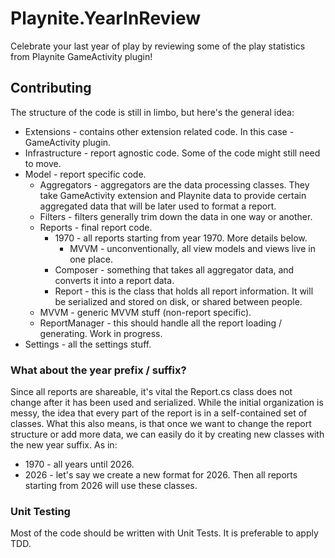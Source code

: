 # Playnite.YearInReview
Celebrate your last year of play by reviewing some of the play statistics from Playnite GameActivity plugin!

## Contributing
The structure of the code is still in limbo, but here's the general idea:
* Extensions - contains other extension related code. In this case - GameActivity plugin.
* Infrastructure - report agnostic code. Some of the code might still need to move.
* Model - report specific code.
  * Aggregators - aggregators are the data processing classes. They take GameActivity extension and Playnite data to provide certain aggregated data that will be later used to format a report.
  * Filters - filters generally trim down the data in one way or another.
  * Reports - final report code.
    * 1970 - all reports starting from year 1970. More details below.
      * MVVM - unconventionally, all view models and views live in one place.
    * Composer - something that takes all aggregator data, and converts it into a report data.
    * Report - this is the class that holds all report information. It will be serialized and stored on disk, or shared between people.
  * MVVM - generic MVVM stuff (non-report specific).
  * ReportManager - this should handle all the report loading / generating. Work in progress.
* Settings - all the settings stuff.

### What about the year prefix / suffix?
Since all reports are shareable, it's vital the Report.cs class does not change after it has been used and serialized. While the initial organization is messy, the idea that every part of the report is in a self-contained set of classes. What this also means, is that once we want to change the report structure or add more data, we can easily do it by creating new classes with the new year suffix. As in:
* 1970 - all years until 2026.
* 2026 - let's say we create a new format for 2026. Then all reports starting from 2026 will use these classes.

### Unit Testing
Most of the code should be written with Unit Tests. It is preferable to apply TDD.